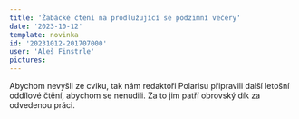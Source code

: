 ```yaml
---
title: 'Žabácké čtení na prodlužující se podzimní večery'
date: '2023-10-12'
template: novinka
id: '20231012-201707000'
user: 'Aleš Finstrle'
pictures:
---
```

Abychom nevyšli ze cviku, tak nám redaktoři Polarisu připravili další letošní oddílové čtění, abychom se nenudili. Za to jim patří obrovský dík za odvedenou práci.
